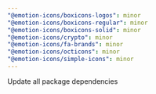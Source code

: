 ```yaml
---
"@emotion-icons/boxicons-logos": minor
"@emotion-icons/boxicons-regular": minor
"@emotion-icons/boxicons-solid": minor
"@emotion-icons/crypto": minor
"@emotion-icons/fa-brands": minor
"@emotion-icons/octicons": minor
"@emotion-icons/simple-icons": minor
---
```


Update all package dependencies
